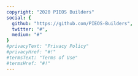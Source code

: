 ```yaml
---
copyright: "2020 PIEOS Builders"
social: {
  github: "https://github.com/PIEOS-Builders",
  twitter: "#",
  medium: "#"
}
#privacyText: "Privacy Policy"
#privacyHref: "#!"
#termsText: "Terms of Use"
#termsHref: "#!"
---
```

